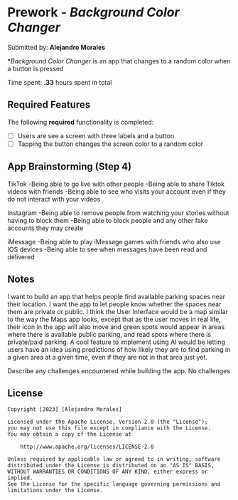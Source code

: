 # Prework - *Background Color Changer*

Submitted by: **Alejandro Morales**

**Background Color Changer* is an app that changes to a random color when a button is pressed 

Time spent: **.33** hours spent in total

## Required Features

The following **required** functionality is completed:

- [ ] Users are see a screen with three labels and a button
- [ ] Tapping the button changes the screen color to a random color
 
## App Brainstorming (Step 4)
TikTok
  -Being able to go live with other people
  -Being able to share Tiktok videos with friends
  -Being able to see who visits your account even if they do not interact with your videos

Instagram
  -Being able to remove people from watching your stories without having to block them
  -Being able to block people and any other fake accounts they may create

iMessage
  -Being able to play iMessage games with friends who also use IOS devices
  -Being able to see when messages have been read and delivered

## Notes

I want to build an app that helps people find available parking spaces near their location. I want the app to let people know whether the spaces near them are private or public. I think the User Interface would be a map similar to the way the Maps app looks, except that as the user moves in real life, their icon in the app will also move and green spots would appear in areas where there is available public parking, and read spots where there is private/paid parking. A cool feature to implement using AI would be letting users have an idea using predictions of how likely they are to find parking in a given area at a given time, even if they are not in that area just yet.


Describe any challenges encountered while building the app.
No challenges

## License

    Copyright [2023] [Alejandro Morales]

    Licensed under the Apache License, Version 2.0 (the "License");
    you may not use this file except in compliance with the License.
    You may obtain a copy of the License at

        http://www.apache.org/licenses/LICENSE-2.0

    Unless required by applicable law or agreed to in writing, software
    distributed under the License is distributed on an "AS IS" BASIS,
    WITHOUT WARRANTIES OR CONDITIONS OF ANY KIND, either express or implied.
    See the License for the specific language governing permissions and
    limitations under the License.
